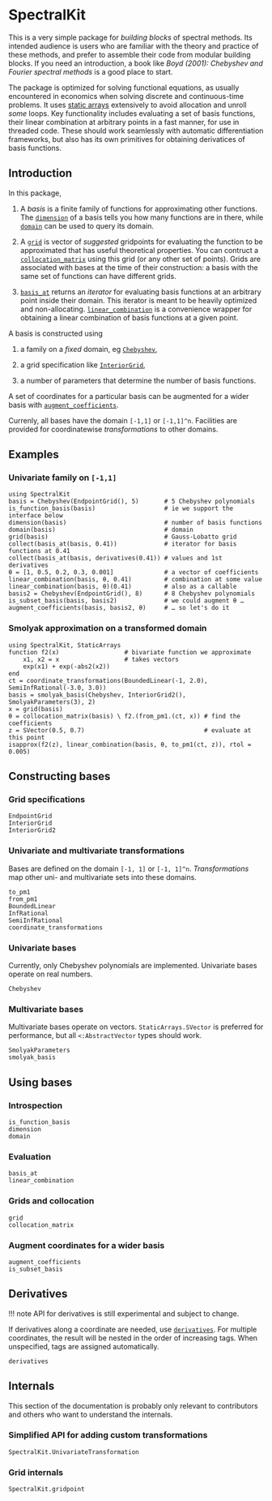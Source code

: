 # SpectralKit

This is a very simple package for *building blocks* of spectral methods. Its intended audience is users who are familiar with the theory and practice of these methods, and prefer to assemble their code from modular building blocks. If you need an introduction, a book like *Boyd (2001): Chebyshev and Fourier spectral methods* is a good place to start.

The package is optimized for solving functional equations, as usually encountered in economics when solving discrete and continuous-time problems. It uses [static arrays](https://github.com/JuliaArrays/StaticArrays.jl) extensively to avoid allocation and unroll *some* loops. Key functionality includes evaluating a set of basis functions, their linear combination at arbitrary points in a fast manner, for use in threaded code. These should work seamlessly with automatic differentiation frameworks, but also has its own primitives for obtaining derivatices of basis functions.

## Introduction

In this package,

1. A *basis* is a finite family of functions for approximating other functions. The [`dimension`](@ref) of a basis tells you how many functions are in there, while [`domain`](@ref) can be used to query its domain.

2. A [`grid`](@ref) is vector of *suggested* gridpoints for evaluating the function to be approximated that has useful theoretical properties. You can contruct a [`collocation_matrix`](@ref) using this grid (or any other set of points). Grids are associated with bases at the time of their construction: a basis with the same set of functions can have different grids.

3. [`basis_at`](@ref) returns an *iterator* for evaluating basis functions at an arbitrary point inside their domain. This iterator is meant to be heavily optimized and non-allocating. [`linear_combination`](@ref) is a convenience wrapper for obtaining a linear combination of basis functions at a given point.

A basis is constructed using

1. a family on a *fixed* domain, eg [`Chebyshev`](@ref),

2. a grid specification like [`InteriorGrid`](@ref),

3. a number of parameters that determine the number of basis functions.

A set of coordinates for a particular basis can be augmented for a wider basis with [`augment_coefficients`](@ref).

Currenly, all bases have the domain ``[-1,1]`` or ``[-1,1]^n``. Facilities are provided for coordinatewise *transformations* to other domains.

## Examples

### Univariate family on `[-1,1]`

```@repl
using SpectralKit
basis = Chebyshev(EndpointGrid(), 5)       # 5 Chebyshev polynomials
is_function_basis(basis)                   # ie we support the interface below
dimension(basis)                           # number of basis functions
domain(basis)                              # domain
grid(basis)                                # Gauss-Lobatto grid
collect(basis_at(basis, 0.41))             # iterator for basis functions at 0.41
collect(basis_at(basis, derivatives(0.41)) # values and 1st derivatives
θ = [1, 0.5, 0.2, 0.3, 0.001]              # a vector of coefficients
linear_combination(basis, θ, 0.41)         # combination at some value
linear_combination(basis, θ)(0.41)         # also as a callable
basis2 = Chebyshev(EndpointGrid(), 8)      # 8 Chebyshev polynomials
is_subset_basis(basis, basis2)             # we could augment θ …
augment_coefficients(basis, basis2, θ)     # … so let's do it
```

### Smolyak approximation on a transformed domain

```@repl
using SpectralKit, StaticArrays
function f2(x)                  # bivariate function we approximate
    x1, x2 = x                  # takes vectors
    exp(x1) + exp(-abs2(x2))
end
ct = coordinate_transformations(BoundedLinear(-1, 2.0), SemiInfRational(-3.0, 3.0))
basis = smolyak_basis(Chebyshev, InteriorGrid2(), SmolyakParameters(3), 2)
x = grid(basis)
θ = collocation_matrix(basis) \ f2.(from_pm1.(ct, x)) # find the coefficients
z = SVector(0.5, 0.7)                                 # evaluate at this point
isapprox(f2(z), linear_combination(basis, θ, to_pm1(ct, z)), rtol = 0.005)
```

## Constructing bases

### Grid specifications

```@docs
EndpointGrid
InteriorGrid
InteriorGrid2
```

### Univariate and multivariate transformations

Bases are defined on the domain ``[-1, 1]`` or ``[-1, 1]^n``. *Transformations* map other uni- and multivariate sets into these domains.

```@docs
to_pm1
from_pm1
BoundedLinear
InfRational
SemiInfRational
coordinate_transformations
```

### Univariate bases

Currently, only Chebyshev polynomials are implemented. Univariate bases operate on real numbers.

```@docs
Chebyshev
```

### Multivariate bases

Multivariate bases operate on vectors. `StaticArrays.SVector` is preferred for performance, but all `<:AbstractVector` types should work.

```@docs
SmolyakParameters
smolyak_basis
```

## Using bases

### Introspection

```@docs
is_function_basis
dimension
domain
```

### Evaluation

```@docs
basis_at
linear_combination
```

### Grids and collocation

```@docs
grid
collocation_matrix
```

### Augment coordinates for a wider basis

```@docs
augment_coefficients
is_subset_basis
```

## Derivatives

!!! note
    API for derivatives is still experimental and subject to change.
    
If derivatives along a coordinate are needed, use [`derivatives`](@ref). For multiple coordinates, the result will be nested in the order of increasing tags. When unspecified, tags are assigned automatically.

```@docs
derivatives
```

## Internals

This section of the documentation is probably only relevant to contributors and others who want to understand the internals.

### Simplified API for adding custom transformations

```@docs
SpectralKit.UnivariateTransformation
```

### Grid internals

```@docs
SpectralKit.gridpoint
```
